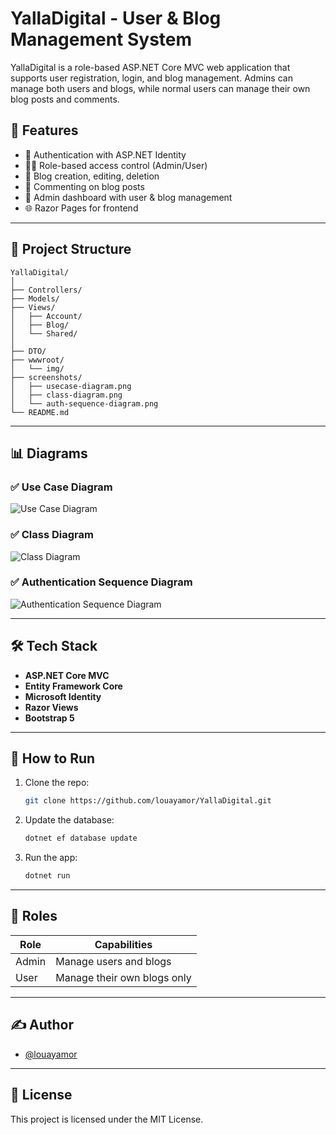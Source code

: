 # YallaDigital - User & Blog Management System

YallaDigital is a role-based ASP.NET Core MVC web application that supports user registration, login, and blog management. Admins can manage both users and blogs, while normal users can manage their own blog posts and comments.

## 🚀 Features

- 🔐 Authentication with ASP.NET Identity
- 🧑‍💼 Role-based access control (Admin/User)
- 📝 Blog creation, editing, deletion
- 💬 Commenting on blog posts
- 🧮 Admin dashboard with user & blog management
- 🌐 Razor Pages for frontend

---

## 📁 Project Structure

```
YallaDigital/
│
├── Controllers/
├── Models/
├── Views/
│   ├── Account/
│   ├── Blog/
│   └── Shared/
│
├── DTO/
├── wwwroot/
│   └── img/
├── screenshots/
│   ├── usecase-diagram.png
│   ├── class-diagram.png
│   └── auth-sequence-diagram.png
└── README.md
```

---

## 📊 Diagrams

### ✅ Use Case Diagram

![Use Case Diagram](screenshots/usecase.png)

### ✅ Class Diagram

![Class Diagram](screenshots/classdiagram.png)

### ✅ Authentication Sequence Diagram

![Authentication Sequence Diagram](screenshots/sequencediagram.png)

---

## 🛠️ Tech Stack

- **ASP.NET Core MVC**
- **Entity Framework Core**
- **Microsoft Identity**
- **Razor Views**
- **Bootstrap 5**

---

## 🧪 How to Run

1. Clone the repo:
   ```bash
   git clone https://github.com/louayamor/YallaDigital.git
   ```

2. Update the database:
   ```bash
   dotnet ef database update
   ```

3. Run the app:
   ```bash
   dotnet run
   ```

---

## 👤 Roles

| Role  | Capabilities                 |
|-------|------------------------------|
| Admin | Manage users and blogs       |
| User  | Manage their own blogs only  |

---

## ✍️ Author

- [@louayamor](https://github.com/louayamor)

---

## 📄 License

This project is licensed under the MIT License.

